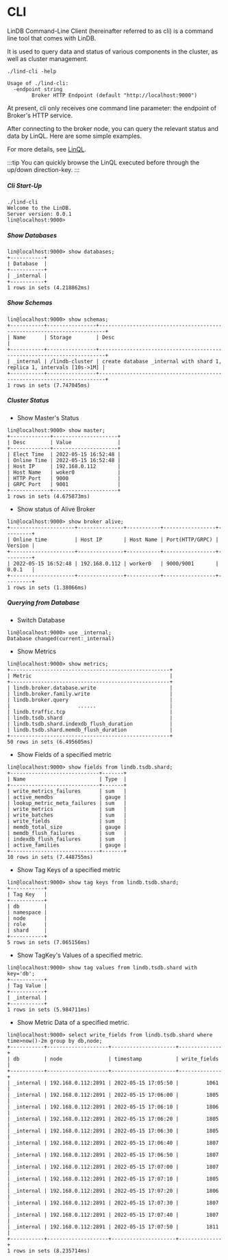 # CLI

LinDB Command-Line Client (hereinafter referred to as cli) is a command line tool that comes with LinDB.

It is used to query data and status of various components in the cluster, as well as cluster management.

```sh:no-line-numbers
./lind-cli -help
```

```sh:no-line-numbers
Usage of ./lind-cli:
  -endpoint string
        Broker HTTP Endpoint (default "http://localhost:9000")
```

At present, cli only receives one command line parameter: the endpoint of Broker's HTTP service.

After connecting to the broker node, you can query the relevant status and data by LinQL. Here are some simple examples.

For more details, see [LinQL](lin-ql.md).

:::tip You can quickly browse the LinQL executed before through the up/down direction-key.
:::

##### Cli Start-Up

```sh:no-line-numbers
./lind-cli
Welcome to the LinDB.
Server version: 0.0.1
lin@localhost:9000>
```

##### Show Databases

```sh:no-line-numbers
lin@localhost:9000> show databases;
+-----------+
| Database  |
+-----------+
| _internal |
+-----------+
1 rows in sets (4.218862ms)
```

##### Show Schemas

```sh:no-line-numbers
lin@localhost:9000> show schemas;
+-----------+----------------+------------------------------------------------------------------------+
| Name      | Storage        | Desc                                                                   |
+-----------+----------------+------------------------------------------------------------------------+
| _internal | /lindb-cluster | create database _internal with shard 1, replica 1, intervals [10s->1M] |
+-----------+----------------+------------------------------------------------------------------------+
1 rows in sets (7.747045ms)
```

##### Cluster Status

- Show Master's Status

```sh:no-line-numbers
lin@localhost:9000> show master;
+-------------+---------------------+
| Desc        | Value               |
+-------------+---------------------+
| Elect Time  | 2022-05-15 16:52:48 |
| Online Time | 2022-05-15 16:52:48 |
| Host IP     | 192.168.0.112       |
| Host Name   | woker0              |
| HTTP Port   | 9000                |
| GRPC Port   | 9001                |
+-------------+---------------------+
1 rows in sets (4.675873ms)
```

- Show status of Alive Broker

```sh:no-line-numbers
lin@localhost:9000> show broker alive;
+---------------------+---------------+-----------+-----------------+---------+
| Online time         | Host IP       | Host Name | Port(HTTP/GRPC) | Version |
+---------------------+---------------+-----------+-----------------+---------+
| 2022-05-15 16:52:48 | 192.168.0.112 | worker0   | 9000/9001       | 0.0.1   |
+---------------------+---------------+-----------+-----------------+---------+
1 rows in sets (1.38066ms)
```

##### Querying from Database

- Switch Database

```sh:no-line-numbers
lin@localhost:9000> use _internal;
Database changed(current:_internal)
```

- Show Metrics

```sh:no-line-numbers
lin@localhost:9000> show metrics;
+----------------------------------------------------+
| Metric                                             |
+----------------------------------------------------+
| lindb.broker.database.write                        |
| lindb.broker.family.write                          |
| lindb.broker.query                                 |
|                      ......                        |
| lindb.traffic.tcp                                  |
| lindb.tsdb.shard                                   |
| lindb.tsdb.shard.indexdb_flush_duration            |
| lindb.tsdb.shard.memdb_flush_duration              |
+----------------------------------------------------+
50 rows in sets (6.495605ms)
```

- Show Fields of a specified metric

```sh:no-line-numbers
lin@localhost:9000> show fields from lindb.tsdb.shard;
+-----------------------------+-------+
| Name                        | Type  |
+-----------------------------+-------+
| write_metrics_failures      | sum   |
| active_memdbs               | gauge |
| lookup_metric_meta_failures | sum   |
| write_metrics               | sum   |
| write_batches               | sum   |
| write_fields                | sum   |
| memdb_total_size            | gauge |
| memdb_flush_failures        | sum   |
| indexdb_flush_failures      | sum   |
| active_families             | gauge |
+-----------------------------+-------+
10 rows in sets (7.448755ms)
```

- Show Tag Keys of a specified metric

```sh:no-line-numbers
lin@localhost:9000> show tag keys from lindb.tsdb.shard;
+-----------+
| Tag Key   |
+-----------+
| db        |
| namespace |
| node      |
| role      |
| shard     |
+-----------+
5 rows in sets (7.065156ms)
```

- Show TagKey's Values of a specified metric.

```sh:no-line-numbers
lin@localhost:9000> show tag values from lindb.tsdb.shard with key='db';
+-----------+
| Tag Value |
+-----------+
| _internal |
+-----------+
1 rows in sets (5.984711ms)
```

- Show Metric Data of a specified metric.

```sh:no-line-numbers
lin@localhost:9000> select write_fields from lindb.tsdb.shard where time>now()-2m group by db,node;
+-----------+--------------------+---------------------+--------------+
| db        | node               | timestamp           | write_fields |
+-----------+--------------------+---------------------+--------------+
| _internal | 192.168.0.112:2891 | 2022-05-15 17:05:50 |         1061 |
| _internal | 192.168.0.112:2891 | 2022-05-15 17:06:00 |         1805 |
| _internal | 192.168.0.112:2891 | 2022-05-15 17:06:10 |         1806 |
| _internal | 192.168.0.112:2891 | 2022-05-15 17:06:20 |         1805 |
| _internal | 192.168.0.112:2891 | 2022-05-15 17:06:30 |         1805 |
| _internal | 192.168.0.112:2891 | 2022-05-15 17:06:40 |         1807 |
| _internal | 192.168.0.112:2891 | 2022-05-15 17:06:50 |         1807 |
| _internal | 192.168.0.112:2891 | 2022-05-15 17:07:00 |         1807 |
| _internal | 192.168.0.112:2891 | 2022-05-15 17:07:10 |         1805 |
| _internal | 192.168.0.112:2891 | 2022-05-15 17:07:20 |         1806 |
| _internal | 192.168.0.112:2891 | 2022-05-15 17:07:30 |         1807 |
| _internal | 192.168.0.112:2891 | 2022-05-15 17:07:40 |         1807 |
| _internal | 192.168.0.112:2891 | 2022-05-15 17:07:50 |         1811 |
+-----------+--------------------+---------------------+--------------+
1 rows in sets (8.235714ms)
```
